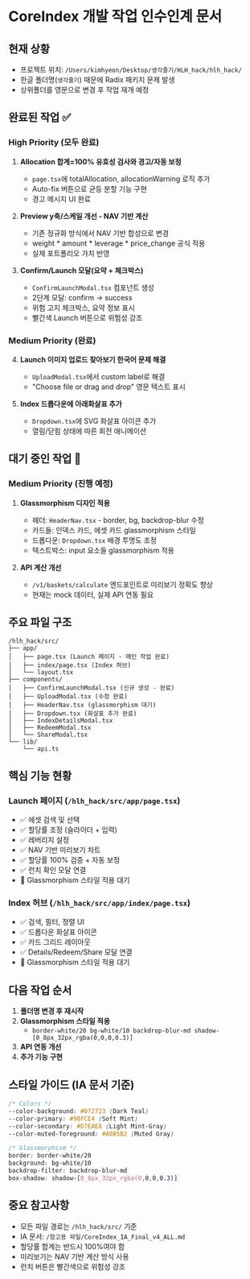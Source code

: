 # CoreIndex 개발 작업 인수인계 문서

## 현재 상황
- 프로젝트 위치: `/Users/kimhyeon/Desktop/생각줄기/HLH_hack/hlh_hack/`
- 한글 폴더명(`생각줄기`) 때문에 Radix 패키지 문제 발생
- 상위폴더를 영문으로 변경 후 작업 재개 예정

## 완료된 작업 ✅

### High Priority (모두 완료)
1. **Allocation 합계=100% 유효성 검사와 경고/자동 보정** 
   - `page.tsx`에 totalAllocation, allocationWarning 로직 추가
   - Auto-fix 버튼으로 균등 분할 기능 구현
   - 경고 메시지 UI 완료

2. **Preview y축/스케일 개선 - NAV 기반 계산**
   - 기존 정규화 방식에서 NAV 기반 합성으로 변경
   - weight * amount * leverage * price_change 공식 적용
   - 실제 포트폴리오 가치 반영

3. **Confirm/Launch 모달(요약 + 체크박스)**
   - `ConfirmLaunchModal.tsx` 컴포넌트 생성
   - 2단계 모달: confirm → success
   - 위험 고지 체크박스, 요약 정보 표시
   - 빨간색 Launch 버튼으로 위험성 강조

### Medium Priority (완료)
4. **Launch 이미지 업로드 찾아보기 한국어 문제 해결**
   - `UploadModal.tsx`에서 custom label로 해결
   - "Choose file or drag and drop" 영문 텍스트 표시

5. **Index 드롭다운에 아래화살표 추가**
   - `Dropdown.tsx`에 SVG 화살표 아이콘 추가
   - 열림/닫힘 상태에 따른 회전 애니메이션

## 대기 중인 작업 🚧

### Medium Priority (진행 예정)
1. **Glassmorphism 디자인 적용**
   - 헤더: `HeaderNav.tsx` - border, bg, backdrop-blur 수정
   - 카드들: 인덱스 카드, 에셋 카드 glassmorphism 스타일
   - 드롭다운: `Dropdown.tsx` 배경 투명도 조정
   - 텍스트박스: input 요소들 glassmorphism 적용

2. **API 계산 개선**
   - `/v1/baskets/calculate` 엔드포인트로 미리보기 정확도 향상
   - 현재는 mock 데이터, 실제 API 연동 필요

## 주요 파일 구조

```
/hlh_hack/src/
├── app/
│   ├── page.tsx (Launch 페이지 - 메인 작업 완료)
│   ├── index/page.tsx (Index 허브)
│   └── layout.tsx
├── components/
│   ├── ConfirmLaunchModal.tsx (신규 생성 - 완료)
│   ├── UploadModal.tsx (수정 완료)
│   ├── HeaderNav.tsx (glassmorphism 대기)
│   ├── Dropdown.tsx (화살표 추가 완료)
│   ├── IndexDetailsModal.tsx
│   ├── RedeemModal.tsx
│   └── ShareModal.tsx
└── lib/
    └── api.ts
```

## 핵심 기능 현황

### Launch 페이지 (`/hlh_hack/src/app/page.tsx`)
- ✅ 에셋 검색 및 선택
- ✅ 할당률 조정 (슬라이더 + 입력)
- ✅ 레버리지 설정
- ✅ NAV 기반 미리보기 차트
- ✅ 할당률 100% 검증 + 자동 보정
- ✅ 런치 확인 모달 연결
- 🚧 Glassmorphism 스타일 적용 대기

### Index 허브 (`/hlh_hack/src/app/index/page.tsx`)
- ✅ 검색, 필터, 정렬 UI
- ✅ 드롭다운 화살표 아이콘
- ✅ 카드 그리드 레이아웃
- ✅ Details/Redeem/Share 모달 연결
- 🚧 Glassmorphism 스타일 적용 대기

## 다음 작업 순서

1. **폴더명 변경 후 재시작**
2. **Glassmorphism 스타일 적용**
   - `border-white/20 bg-white/10 backdrop-blur-md shadow-[0_8px_32px_rgba(0,0,0,0.3)]`
3. **API 연동 개선**
4. **추가 기능 구현**

## 스타일 가이드 (IA 문서 기준)

```css
/* Colors */
--color-background: #072723 (Dark Teal)
--color-primary: #98FCE4 (Soft Mint)
--color-secondary: #D7EAE8 (Light Mint-Gray)
--color-muted-foreground: #A0B5B2 (Muted Gray)

/* Glassmorphism */
border: border-white/20
background: bg-white/10
backdrop-filter: backdrop-blur-md
box-shadow: shadow-[0_8px_32px_rgba(0,0,0,0.3)]
```

## 중요 참고사항
- 모든 파일 경로는 `/hlh_hack/src/` 기준
- IA 문서: `/참고용 파일/CoreIndex_IA_Final_v4_ALL.md`
- 할당률 합계는 반드시 100%여야 함
- 미리보기는 NAV 기반 계산 방식 사용
- 런치 버튼은 빨간색으로 위험성 강조